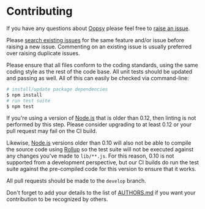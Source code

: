 # Contributing

If you have any questions about [Oopsy](https://github.com/Skelp/ELJS) please feel free to
[raise an issue](https://github.com/Skelp/ELJS/issues/new).

Please [search existing issues](https://github.com/Skelp/ELJS/issues) for the same feature and/or issue before raising a
new issue. Commenting on an existing issue is usually preferred over raising duplicate issues.

Please ensure that all files conform to the coding standards, using the same coding style as the rest of the code base.
All unit tests should be updated and passing as well. All of this can easily be checked via command-line:

``` bash
# install/update package dependencies
$ npm install
# run test suite
$ npm test
```

If you're using a version of [Node.js](https://nodejs.org) that is older than 0.12, then linting is not performed by
this step. Please consider upgrading to at least 0.12 or your pull request may fail on the CI build.

Likewise, [Node.js](https://nodejs.org) versions older than 0.10 will also not be able to compile the source code using
[Rollup](http://rollupjs.org) so the test suite will not be executed against any changes you've made to `lib/**.js`. For
this reason, 0.10 is not supported from a development perspective, but our CI builds do run the test suite against the
pre-compiled code for this version to ensure that it works.

All pull requests should be made to the `develop` branch.

Don't forget to add your details to the list of
[AUTHORS.md](https://github.com/Skelp/ELJS/blob/master/AUTHORS.md) if you want your contribution to be recognized by
others.
